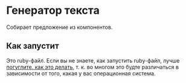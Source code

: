 # Генератор текста

Собирает предложение из компонентов.

## Как запустит

Это ruby-файл. Если вы не знаете, как запустить ruby-файл, лучше [погуглите, как это делать](https://www.google.com/search?client=safari&rls=en&q=как+выполнить+ruby+скрипт+на+windows&ie=UTF-8&oe=UTF-8), т. к. во многом это будте различаться в зависимости от того, какая у вас операционная система.
